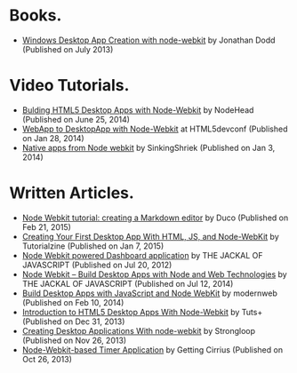 # Books.
* [Windows Desktop App Creation with node-webkit](http://www.amazon.in/Windows-Desktop-App-Creation-node-webkit-ebook/dp/B00EEYFFVC) by Jonathan Dodd (Published on July 2013)

# Video Tutorials.
* [Bulding HTML5 Desktop Apps with Node-Webkit](https://www.youtube.com/playlist?list=PLkyEadCJGLm0-yn8wi-a5n8H7lKll23t9) by NodeHead (Published on June 25, 2014)
* [WebApp to DesktopApp with Node-Webkit](https://www.youtube.com/watch?v=d2tYH7vXMUM) at HTML5devconf (Published on Jan 28, 2014)
* [Native apps from Node webkit](https://www.youtube.com/watch?v=IhcUWEN6uTY) by SinkingShriek (Published on Jan 3, 2014)


# Written Articles.
* [Node Webkit tutorial: creating a Markdown editor](http://duco.cc/node-webkit-tutorial-creating-a-markdown-editor/) by Duco (Published on Feb 21, 2015)
* [Creating Your First Desktop App With HTML, JS, and Node-WebKit](http://tutorialzine.com/2015/01/your-first-node-webkit-app/) by Tutorialzine (Published on Jan 7, 2015)
* [Node Webkit powered Dashboard application](http://thejackalofjavascript.com/node-webkit-powered-dashboard-app/) by THE JACKAL OF JAVASCRIPT (Published on Jul 20, 2012)
* [Node Webkit – Build Desktop Apps with Node and Web Technologies](http://thejackalofjavascript.com/getting-started-with-node-webkit-apps/) by THE JACKAL OF JAVASCRIPT (Published on Jul 12, 2014)
* [Build Desktop Apps with JavaScript and Node WebKit](http://modernweb.com/2014/02/10/build-desktop-apps-with-javascript-and-node-webkit/) by modernweb (Published on Feb 10, 2014)
* [Introduction to HTML5 Desktop Apps With Node-Webkit](http://code.tutsplus.com/tutorials/introduction-to-html5-desktop-apps-with-node-webkit--net-36296) by Tuts+ (Published on Dec 31, 2013)
* [Creating Desktop Applications With node-webkit](http://strongloop.com/strongblog/creating-desktop-applications-with-node-webkit/) by Strongloop (Published on Nov 26, 2013)
* [Node-Webkit-based Timer Application](http://www.gettingcirrius.com/2013/10/node-webkit-based-timer-application.html) by Getting Cirrius (Published on Oct 26, 2013)
